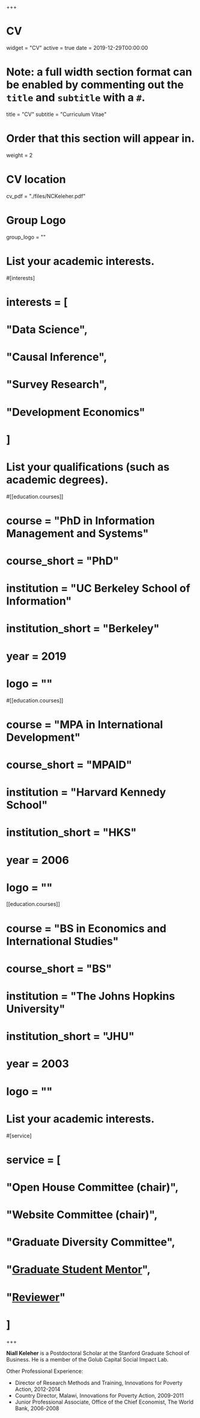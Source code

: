 +++
# CV
widget = "CV"
active = true
date = 2019-12-29T00:00:00

# Note: a full width section format can be enabled by commenting out the `title` and `subtitle` with a `#`.
title = "CV"
subtitle = "Curriculum Vitae"

# Order that this section will appear in.
weight = 2

# CV location
cv_pdf = "./files/NCKeleher.pdf"

# Group Logo
group_logo = ""


# List your academic interests.
#[interests]
#  interests = [
#  "Data Science",
#  "Causal Inference",
#  "Survey Research",
#  "Development Economics"
#  ]

# List your qualifications (such as academic degrees).
#[[education.courses]]
#  course = "PhD in Information Management and Systems"
#  course_short = "PhD"
#  institution = "UC Berkeley School of Information"
#  institution_short = "Berkeley"
#  year = 2019
#  logo = ""

#[[education.courses]]
#  course = "MPA in International Development"
#  course_short = "MPAID"
#  institution = "Harvard Kennedy School"
#  institution_short = "HKS"
#  year = 2006
#  logo = ""

[[education.courses]]
#  course = "BS in Economics and International Studies"
#  course_short = "BS"
#  institution = "The Johns Hopkins University"
#  institution_short = "JHU"
#  year = 2003
#  logo = ""


# List your academic interests.
#[service]
#  service = [
#    "Open House Committee (chair)",
#    "Website Committee (chair)",
#    "Graduate Diversity Committee",
#    "[Graduate Student Mentor](https://gradmentors.ucr.edu)",
#    "[Reviewer](https://publons.com/author/637273/)"
#  ]

+++

**Niall Keleher** is a Postdoctoral Scholar at the Stanford Graduate School of Business. He is a member of the Golub Capital Social Impact Lab.

Other Professional Experience:
- Director of Research Methods and Training, Innovations for Poverty Action, 2012-2014
- Country Director, Malawi, Innovations for Poverty Action, 2009-2011
- Junior Professional Associate, Office of the Chief Economist, The World Bank, 2006-2008